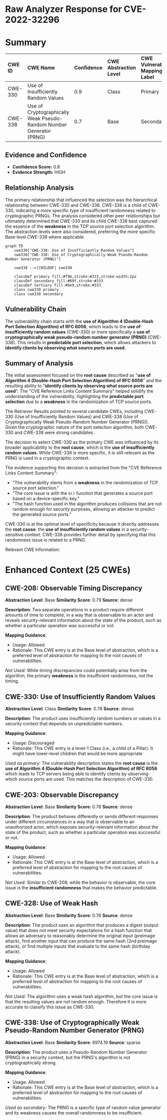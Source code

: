 # Raw Analyzer Response for CVE-2022-32296

# Summary
| CWE ID  | CWE Name                                                   | Confidence | CWE Abstraction Level | CWE Vulnerability Mapping Label | CWE-Vulnerability Mapping Notes |
| :-------- | :--------------------------------------------------------- | :---------- | :---------------------- | :------------------------------ | :------------------------------ |
| CWE-330 | Use of Insufficiently Random Values                       | 0.9         | Class                   | Primary                         | Discouraged                  |
| CWE-338 | Use of Cryptographically Weak Pseudo-Random Number Generator (PRNG) | 0.7         | Base                    | Secondary                       | Allowed                       |

## Evidence and Confidence

*   **Confidence Score:** 0.8
*   **Evidence Strength:** HIGH

## Relationship Analysis

The primary relationship that influenced the selection was the hierarchical relationship between CWE-330 and CWE-338. CWE-338 is a child of CWE-330, indicating a more specific type of insufficient randomness related to cryptographic PRNGs. The analysis considered other peer relationships but ultimately determined that CWE-330 and its child CWE-338 best captured the essence of the **weakness** in the TCP source port selection algorithm. The abstraction levels were also considered, preferring the more specific Base level CWE-338 where applicable.

```mermaid
graph TD
    cwe330["CWE-330: Use of Insufficiently Random Values"]
    cwe338["CWE-338: Use of Cryptographically Weak Pseudo-Random Number Generator (PRNG)"]
    
    cwe338 -->|CHILDOF| cwe330
    
    classDef primary fill:#f96,stroke:#333,stroke-width:2px
    classDef secondary fill:#69f,stroke:#333
    classDef tertiary fill:#9e9,stroke:#333
    class cwe330 primary
    class cwe338 secondary
```

## Vulnerability Chain

The vulnerability chain starts with the **use of Algorithm 4 (Double-Hash Port Selection Algorithm) of RFC 6056**, which leads to the **use of insufficiently random values** (CWE-330) or more specifically a **use of cryptographically weak pseudo-random number generator (PRNG)** (CWE-338). This results in **predictable port selection**, which allows attackers to **identify clients by observing what source ports are used.**

## Summary of Analysis

The initial assessment focused on the **root cause** described as "**use of Algorithm 4 (Double-Hash Port Selection Algorithm) of RFC 6056**" and the resulting ability to "**identify clients by observing what source ports are used**". The "CVE Reference Links Content Summary" helped solidify the understanding of the vulnerability, highlighting the **predictable port selection** due to a **weakness** in the randomization of TCP source ports.

The Retriever Results pointed to several candidate CWEs, including CWE-330 (Use of Insufficiently Random Values) and CWE-338 (Use of Cryptographically Weak Pseudo-Random Number Generator (PRNG)). Given the cryptographic nature of the port selection algorithm, both CWE-330 and CWE-338 were strong candidates.

The decision to select CWE-330 as the primary CWE was influenced by its broader applicability to the **root cause**, which is the **use of insufficiently random values**. While CWE-338 is more specific, it is still relevant as the PRNG is used in a cryptographic context.

The evidence supporting this decision is extracted from the "CVE Reference Links Content Summary":

*   "The vulnerability stems from a **weakness** in the randomization of TCP source port selection."
*   "The core issue is with the `G()` function that generates a source port based on a device-specific key."
*   "The hash function used in the algorithm produces collisions that are not random enough for security purposes, allowing an attacker to predict the generated source ports."

CWE-330 is at the optimal level of specificity because it directly addresses the **root cause**: the **use of insufficiently random values** in a security-sensitive context. CWE-338 provides further detail by specifying that this randomness issue is related to a PRNG.

Relevant CWE Information:

# Enhanced Context (25 CWEs)

## CWE-208: Observable Timing Discrepancy
**Abstraction Level**: Base
**Similarity Score**: 0.79
**Source**: dense

**Description**:
Two separate operations in a product require different amounts of time to complete, in a way that is observable to an actor and reveals security-relevant information about the state of the product, such as whether a particular operation was successful or not.

**Mapping Guidance**:
- Usage: Allowed
- Rationale: This CWE entry is at the Base level of abstraction, which is a preferred level of abstraction for mapping to the root causes of vulnerabilities.

*Not Used:* While timing discrepancies could potentially arise from the algorithm, the primary **weakness** is the insufficient randomness, not the timing.

## CWE-330: Use of Insufficiently Random Values
**Abstraction Level**: Class
**Similarity Score**: 0.78
**Source**: dense

**Description**:
The product uses insufficiently random numbers or values in a security context that depends on unpredictable numbers.

**Mapping Guidance**:
- Usage: Discouraged
- Rationale: This CWE entry is a level-1 Class (i.e., a child of a Pillar). It might have lower-level children that would be more appropriate

*Used as primary:* The vulnerability description states the **root cause** is the **use of Algorithm 4 (Double-Hash Port Selection Algorithm) of RFC 6056** which leads to TCP servers being able to identify clients by observing which source ports are used. This matches the description of CWE-330.

## CWE-203: Observable Discrepancy
**Abstraction Level**: Base
**Similarity Score**: 0.78
**Source**: dense

**Description**:
The product behaves differently or sends different responses under different circumstances in a way that is observable to an unauthorized actor, which exposes security-relevant information about the state of the product, such as whether a particular operation was successful or not.

**Mapping Guidance**:
- Usage: Allowed
- Rationale: This CWE entry is at the Base level of abstraction, which is a preferred level of abstraction for mapping to the root causes of vulnerabilities.

*Not Used:* Similar to CWE-208, while the behavior is observable, the core issue is the **insufficient randomness** that makes the behavior predictable.

## CWE-328: Use of Weak Hash
**Abstraction Level**: Base
**Similarity Score**: 0.76
**Source**: dense

**Description**:
The product uses an algorithm that produces a digest (output value) that does not meet security expectations for a hash function that allows an adversary to reasonably determine the original input (preimage attack), find another input that can produce the same hash (2nd preimage attack), or find multiple inputs that evaluate to the same hash (birthday attack).

**Mapping Guidance**:
- Usage: Allowed
- Rationale: This CWE entry is at the Base level of abstraction, which is a preferred level of abstraction for mapping to the root causes of vulnerabilities.

*Not Used:* The algorithm uses a weak hash algorithm, but the core issue is that the resulting values are not random enough. Therefore it is more accurate to classify this issue as CWE-330.

## CWE-338: Use of Cryptographically Weak Pseudo-Random Number Generator (PRNG)
**Abstraction Level**: Base
**Similarity Score**: 6974.19
**Source**: sparse

**Description**:
The product uses a Pseudo-Random Number Generator (PRNG) in a security context, but the PRNG's algorithm is not cryptographically strong.

**Mapping Guidance**:
- Usage: Allowed
- Rationale: This CWE entry is at the Base level of abstraction, which is a preferred level of abstraction for mapping to the root causes of vulnerabilities.

*Used as secondary:* The PRNG is a specific type of random value generator and its weakness causes the overall randomness to be insufficient.
